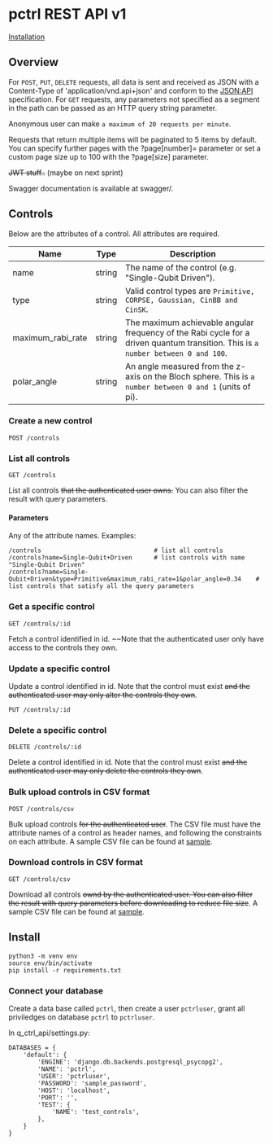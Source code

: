 # pctrl REST API v1

[Installation](#Install)

## Overview

For `POST`, `PUT`, `DELETE` requests, all data is sent and received as JSON with a Content-Type of 'application/vnd.api+json' and conform to the [JSON:API](https://jsonapi.org/) specification. For `GET` requests, any parameters not specified as a segment in the path can be passed as an HTTP query string parameter.

Anonymous user can make `a maximum of 20 requests per minute`.

Requests that return multiple items will be paginated to 5 items by default. You can specify further pages with the ?page[number]= parameter or set a custom page size up to 100 with the ?page[size] parameter.

~~JWT stuff..~~ (maybe on next sprint)

Swagger documentation is available at swagger/.

## Controls
Below are the attributes of a control. All attributes are required.

| Name              | Type   | Description |
|-------------------|--------|-------------|
| name              | string | The name of the control (e.g. "Single-Qubit Driven"). |
| type              | string | Valid control types are `Primitive, CORPSE, Gaussian, CinBB and CinSK`. |
| maximum_rabi_rate | string | The maximum achievable angular frequency of the Rabi cycle for a driven quantum transition. This is `a number between 0 and 100`. |
| polar_angle       | string | An angle measured from the z-axis on the Bloch sphere. This is `a number between 0 and 1` (units of pi). | 

### Create a new control
```
POST /controls
```

### List all controls
```
GET /controls
```
List all controls ~~that the authenticated user owns.~~ You can also filter the result with query parameters.
#### Parameters
Any of the attribute names. Examples:
```
/controls                               # list all controls
/controls?name=Single-Qubit+Driven      # list controls with name "Single-Qubit Driven"
/controls?name=Single-Qubit+Driven&type=Primitive&maximum_rabi_rate=1&polar_angle=0.34    # list controls that satisfy all the query parameters
```

### Get a specific control
```
GET /controls/:id
```
Fetch a control identified in id. ~~Note that the authenticated user only have access to the controls they own.

### Update a specific control
Update a control identified in id. Note that the control must exist ~~and the authenticated user may only alter the controls they own~~.
```
PUT /controls/:id
```

### Delete a specific control
```
DELETE /controls/:id
```
Delete a control identified in id. Note that the control must exist ~~and the authenticated user may only delete the controls they own~~.

### Bulk upload controls in CSV format
```
POST /controls/csv
```
Bulk upload controls ~~for the authenticated user~~. The CSV file must have the attribute names of a control as header names, and following the constraints on each attribute. A sample CSV file can be found at [sample](https://github.com/qctrl/back-end-challenge/blob/master/assets/controls.csv).

### Download controls in CSV format
```
GET /controls/csv
```
Download all controls ~~ownd by the authenticated user. You can also filter the result with query parameters before downloading to reduce file size~~. A sample CSV file can be found at [sample](https://github.com/qctrl/back-end-challenge/blob/master/assets/controls.csv).

## Install
```
python3 -m venv env
source env/bin/activate
pip install -r requirements.txt
```

### Connect your database
Create a data base called `pctrl`, then create a user `pctrluser`, grant all priviledges on database `pctrl` to `pctrluser`.

In q_ctrl_api/settings.py:
```
DATABASES = {
    'default': {
        'ENGINE': 'django.db.backends.postgresql_psycopg2',
        'NAME': 'pctrl',
        'USER': 'pctrluser',
        'PASSWORD': 'sample_password',
        'HOST': 'localhost',
        'PORT': '',
        'TEST': {
            'NAME': 'test_controls',
        },
    }
}
```
